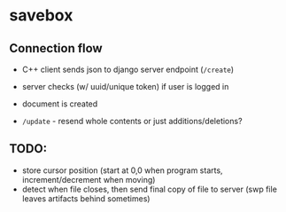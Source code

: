 # savebox

## Connection flow
- C++ client sends json to django server endpoint (`/create`)
- server checks (w/ uuid/unique token) if user is logged in 
- document is created

- `/update` - resend whole contents or just additions/deletions?


## TODO:
- store cursor position (start at 0,0 when program starts, increment/decrement when moving)
- detect when file closes, then send final copy of file to server (swp file leaves artifacts behind sometimes)
